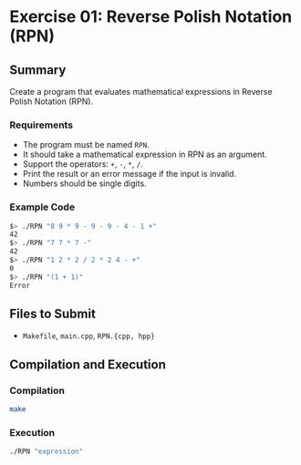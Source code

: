 # Exercise 01: Reverse Polish Notation (RPN)

## Summary
Create a program that evaluates mathematical expressions in Reverse Polish Notation (RPN).

### Requirements
- The program must be named `RPN`.
- It should take a mathematical expression in RPN as an argument.
- Support the operators: `+`, `-`, `*`, `/`.
- Print the result or an error message if the input is invalid.
- Numbers should be single digits.

### Example Code
```bash
$> ./RPN "8 9 * 9 - 9 - 9 - 4 - 1 +"
42
$> ./RPN "7 7 * 7 -"
42
$> ./RPN "1 2 * 2 / 2 * 2 4 - +"
0
$> ./RPN "(1 + 1)"
Error
```

## Files to Submit
- `Makefile`, `main.cpp`, `RPN.{cpp, hpp}`

## Compilation and Execution

### Compilation
```bash
make
```

### Execution
```bash
./RPN "expression"
```

